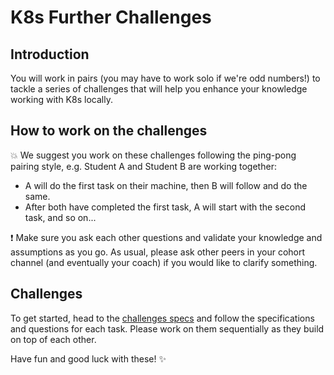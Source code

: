 # K8s Further Challenges

## Introduction

You will work in pairs (you may have to work solo if we're odd numbers!) to tackle a series of challenges that will help you enhance your knowledge working with K8s locally.

## How to work on the challenges

:boom: We suggest you work on these challenges following the ping-pong pairing style, e.g. Student A and Student B are working together:
- A will do the first task on their machine, then B will follow and do the same.
- After both have completed the first task, A will start with the second task, and so on...

:exclamation: Make sure you ask each other questions and validate your knowledge and assumptions as you go. As usual, please ask other peers in your cohort channel (and eventually your coach) if you would like to clarify something.

## Challenges

To get started, head to the [challenges specs](k8s-further-challenges-specs.md) and follow the specifications and questions for each task. Please work on them sequentially as they build on top of each other.

Have fun and good luck with these! :sparkles: